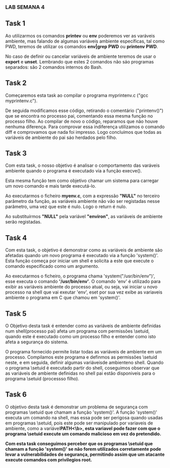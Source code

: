 ### LAB SEMANA 4

## Task 1

Ao utilizarmos os comandos <b>printev</b> ou <b>env</b> poderemos ver as varáveis ambiente, mas falando de algumas variáveis ambiente específicas, tal como PWD, teremos de utilizar os comandos <b>env|grep PWD</b> ou <b>printenv PWD</b>.

No caso de definir ou cancelar variáveis ​​de ambiente teremos de usar o <b>export</b> e <b>unset</b>. Lembrando que estes 2 comandos não sáo programas separados: são 2 comandos internos do Bash.


## Task 2

Começaremos esta task ao compilar o programa myprintenv.c ("gcc myprintenv.c").

De seguida modificamos esse código, retirando o comentário ("printenv()") que se encontra no processo pai, comentando essa mesma função no processo filho.
Ao compilar de novo o código, reparamos que não houve nenhuma diferença. Para comprovar essa indiferença utilizamos o comando diff e comprovamos que nada foi impresso. 
Logo concluímos que todas as variáveis de ambiente do pai sáo herdados pelo filho.

## Task 3

Com esta task, o nosso objetivo é analisar o comportamento das varáveis ambiente quando o programa é executado via a função execve().

Esta mesma função tem como objetivo chamar um sistema para carregar um novo comando e mais tarde executá-lo. 

Ao executarmos o ficheiro <b>myenv.c</b>, com a expressão <b>"NULL"</b> no terceiro parâmetro da função, as variáveis ambiente não vão ser registadas nesse parâmetro, uma vez que este é nulo. Logo o return é nulo.

Ao substituírmos <b>"NULL"</b> pela variável <b>"environ"</b>, as variáveis de ambiente serão registadas.

## Task 4

Com esta task, o objetivo é demonstrar como as variáveis de ambiente são afetadas quando um novo programa é executado via a função 'system()'. Esta função começa por iniciar um shell e solicita a este que execute o comando especificado como um argumento.

Ao executarmos o ficheiro, o programa chama 'system("/usr/bin/env")', esse executa o comando <b>'/usr/bin/env'</b>. O comando 'env' é utilizado para exibir as variáveis ambiente do processo atual, ou seja, vai iniciar u novo processo na shell que vai exeutar 'env', eset por sua vez exibe as variaveis ambiente o programa em C que chamou em 'system()'.

## Task 5

O Objetivo desta task é entender como as variáveis de ambiente definidas num shell(processo pai) afeta um programa com permissões \setuid, quando este é executado como um processo filho e entender como isto afeta a segurança do sistema.

O programa fornecido permite listar todas as variáveis de ambiente em um processo. Compilamos este programa e definmos as permissões \setuid neste, e em seguida, definir algumas variáveisde ambienteno shell. Quando o programa \setuid é executado  partir do shell, coseguimos observar que as variáveis de ambiente definidas no shell pai estão disponiveis para o programa \setuid (processso filho).
 
## Task 6

O objetivo desta task é demonstrar um problema de segurança com programas \setuid que chamam a função 'system()'. A função 'system()' executa um comando na shell, mas essa pode ser perigosa quando usadas em programas \setuid, pois este pode ser manipulado por variaveis de ambiente, como a variável<b>PATH<\b>, esta variavel pode fazer com que o programa \setuid execute um comando malicioso em vez do pretendido.

Com esta task conseguimos perceber que os programas \setuid que chamam a função 'system()' se não forem utilizados corretamente pode levar a vulnerabilidades de segurança, permitindo assim que um atacante execute comandos com privilegios root.
